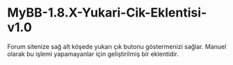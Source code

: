 # MyBB-1.8.X-Yukari-Cik-Eklentisi-v1.0
Forum sitenize sağ alt köşede yukarı çık butonu göstermenizi sağlar. Manuel olarak bu işlemi yapamayanlar için geliştirilmiş bir eklentidir.
